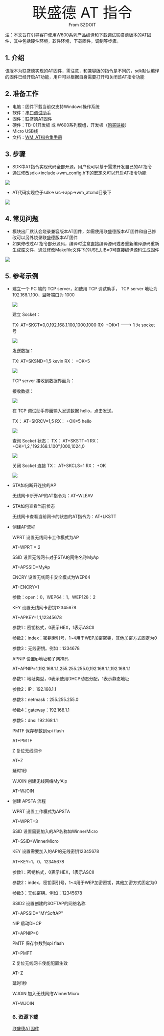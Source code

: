 <center><font size=10> 联盛德 AT 指令 </center></font>
<center> From SZDOIT</center>



注：本文旨在引导客户使用W600系列产品编译和下载调试联盛德版本的AT固件，其中包括硬件环境，软件环境，下载固件，调制等步骤。

## 1. 介绍

该版本为联盛德实现的AT固件，需注意，和兼容版的指令是不同的，sdk默认编译的固件已经开启AT功能，用户可以根据自身需要打开和关闭该AT指令功能

## 2. 准备工作

- 电脑：固件下载当前仅支持Windows操作系统
- 软件：[串口调试助手](https://download.w600.fun/tool/%E6%98%9F%E9%80%9A%E6%99%BA%E8%81%94%E4%B8%B2%E5%8F%A3%E8%B0%83%E8%AF%95%E4%B8%8B%E8%BD%BD%E5%8A%A9%E6%89%8B.7z)
- 固件：[联盛德AT固件](https://download.w600.fun/firmware/at.fls)
- 硬件：TB-01开发板 或 W600系列模组，开发板（[购买链接](http://shop.thingsturn.com)）
- Micro USB线
- 文档：[WM_AT指令集手册](https://download.w600.fun/document/W60X_SDK_AT%E6%8C%87%E4%BB%A4%E7%94%A8%E6%88%B7%E6%89%8B%E5%86%8C.pdf)

## 3. 步骤

- SDK中AT指令实现代码全部开源，用户也可以基于需求开发自己的AT指令
- 通过修改sdk->include->wm_config.h下的宏定义可以开启AT指令功能

![](../.assets/at/wm-start/open_at.png)

- AT代码实现位于sdk->src->app->wm_atcmd目录下

![](../.assets/at/wm-start/wm_atcmd.png)



## 4. 常见问题

- 模块出厂默认会烧录兼容版本AT固件，如需使用联盛德版本AT固件和自己修改可以另外烧录联盛德版本AT固件
- 如果修改过AT指令部分源码，编译时注意直接编译源码或者重新编译源码重新生成库文件，通过修改Makefile文件下的USE_LIB=0可直接编译源码生成固件

![](../.assets/at/wm-start/build_at.png)



## 5. 参考示例

- 建立一个 PC 端的 TCP server，如使用 TCP 调试助手， TCP server 地址为192.168.1.100，监听端口为 1000

  ![](../.assets/at/wm-start/socket0.png)

  建立 Socket： 

  TX: AT+SKCT=0,0,192.168.1.100,1000,1000
  RX: +OK=1 ---> 1 为 socket 号 

  ![](../.assets/at/wm-start/socket1.png)

  发送数据： 

  TX: AT+SKSND=1,5
  kevin
  RX： +OK=5 

  ![](../.assets/at/wm-start/socket2.png)

  TCP server 接收到数据界面为： 

  接收数据： 

  ![](../.assets/at/wm-start/socket4.png)

  在 TCP 调试助手界面输入发送数据 hello，点击发送。 

  TX： AT+SKRCV=1,5
  RX： +OK=5
  hello 

  ![](../.assets/at/wm-start/socket5.png)

  查询 Socket 状态：
  TX： AT+SKSTT=1
  RX： +OK=1,2,"192.168.1.100",1000,1024,0 

  ![](../.assets/at/wm-start/socket6.png)

  关闭 Socket 连接
  TX： AT+SKCLS=1
  RX： +OK  

  ![](../.assets/at/wm-start/socket7.png)

   

- STA如何断开连接的AP

  无线网卡断开AP的AT指令为：AT+WLEAV

  

- STA如何查看当前状态

  无线网卡查看当前网卡的状态的AT指令为：AT+LKSTT

  

- 创建AP流程

  WPRT	设置无线网卡工作模式为AP

  AT+WPRT = 2

  SSID	设置无线网卡对于STA的网络名称MyAp

  AT+APSSID=MyAp

  ENCRY	设置无线网卡安全模式为WEP64

  AT+ENCRY=1

  参数：open：0，WEP64：1，WEP128：2

  KEY		设置无线网卡密钥12345678

  AT+APKEY=1,1,12345678

  参数1：密钥格式，0表示HEX，1表示ASCII

  参数2：index：密钥索引号，1~4用于WEP加密密钥，其他加密方式固定为0

  参数3：无线密钥。例如：1234678

  APNIP		设置ip地址和子网掩码

  AT+APNIP=1,192.168.1.1,255.255.255.0,192.168.1.1,192.168.1.1

  参数1：地址类型，0表示使用DHCP动态分配，1表示静态地址

  参数2：IP：192.168.1.1

  参数3：netmask：255.255.255.0

  参数4：gateway：192.168.1.1

  参数5：dns:	192.168.1.1

  PMTF	保存参数到spi flash

  AT+PMTF

  Z		复位无线网卡

  AT+Z

  延时1秒

  WJOIN	创建无线网络My'A'p

  AT+WJOIN

  

- 创建 APSTA 流程 

  WPRT	设置工作模式为APSTA

  AT+WPRT=3

  SSID	设置需要加入的AP名称如WinnerMicro

  AT+SSID=WinnerMicro

  KEY		设置需要加入的AP的无线密钥12345678

  AT+KEY=1，0，12345678

  参数1：密钥格式，0表示HEX，1表示ASCII

  参数2：index，密钥索引号，1~4用于WEP加密密钥，其他加密方式固定为0

  参数3：无线密钥。例如：12345678

  SSID2	设置创建的SOFTAP的网络名称

  AT+APSSID="MYSoftAP"

  NIP		启动DHCP

  AT+APNIP=0

  PMTF	保存参数到spi flash

  AT+PMFT

  Z		复位无线网卡使能配置生效

  AT+Z

  延时1秒

  WJOIN	加入无线网络WinnerMicro

  AT+WJOIN

  

  ### 6. 资源下载

  [联盛德AT固件](https://download.w600.fun/firmware/at.fls)

  

